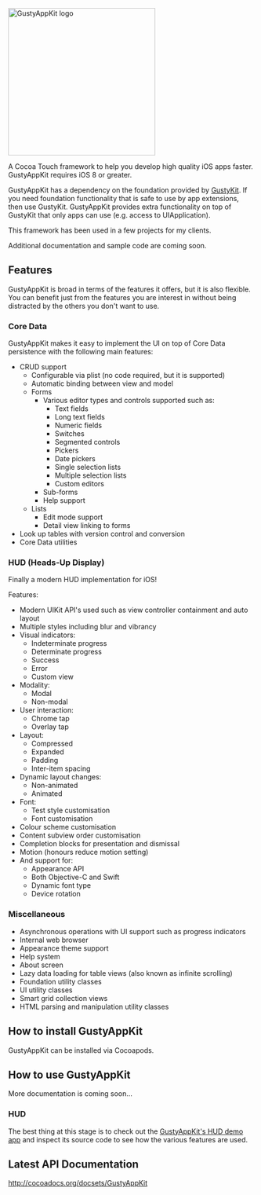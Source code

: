 <img src="http://marcelo-schroeder.github.io/GustyAppKit-logo.png" alt="GustyAppKit logo" width="300" height="auto">

A Cocoa Touch framework to help you develop high quality iOS apps faster. GustyAppKit requires iOS 8 or greater.

GustyAppKit has a dependency on the foundation provided by [GustyKit](https://github.com/marcelo-schroeder/GustyKit). If you need foundation functionality that is safe to use by app extensions, then use GustyKit. GustyAppKit provides extra functionality on top of GustyKit that only apps can use (e.g. access to UIApplication).

This framework has been used in a few projects for my clients.

Additional documentation and sample code are coming soon.

## Features ##

GustyAppKit is broad in terms of the features it offers, but it is also flexible. You can benefit just from the features you are interest in without being distracted by the others you don't want to use.

### Core Data ###

GustyAppKit makes it easy to implement the UI on top of Core Data persistence with the following main features:

* CRUD support
  * Configurable via plist (no code required, but it is supported)
  * Automatic binding between view and model
  * Forms
      * Various editor types and controls supported such as:
          * Text fields
          * Long text fields
          * Numeric fields
          * Switches
          * Segmented controls
          * Pickers
          * Date pickers
          * Single selection lists
          * Multiple selection lists
          * Custom editors
      * Sub-forms
      * Help support
  * Lists
    * Edit mode support
    * Detail view linking to forms
* Look up tables with version control and conversion
* Core Data utilities

### HUD (Heads-Up Display) ###

Finally a modern HUD implementation for iOS!

Features:

* Modern UIKit API's used such as view controller containment and auto layout
* Multiple styles including blur and vibrancy
* Visual indicators:
  * Indeterminate progress
  * Determinate progress
  * Success
  * Error
  * Custom view
* Modality:
  * Modal
  * Non-modal
* User interaction:
  * Chrome tap
  * Overlay tap
* Layout:
  * Compressed
  * Expanded
  * Padding
  * Inter-item spacing
* Dynamic layout changes:
  * Non-animated
  * Animated
* Font:
  * Test style customisation
  * Font customisation
* Colour scheme customisation
* Content subview order customisation
* Completion blocks for presentation and dismissal
* Motion (honours reduce motion setting)
* And support for:
  * Appearance API
  * Both Objective-C and Swift
  * Dynamic font type
  * Device rotation

### Miscellaneous ###

* Asynchronous operations with UI support such as progress indicators
* Internal web browser
* Appearance theme support
* Help system
* About screen
* Lazy data loading for table views (also known as infinite scrolling)
* Foundation utility classes
* UI utility classes
* Smart grid collection views
* HTML parsing and manipulation utility classes

## How to install GustyAppKit ##

GustyAppKit can be installed via Cocoapods.

## How to use GustyAppKit ##

More documentation is coming soon...

### HUD ###

The best thing at this stage is to check out the [GustyAppKit's HUD demo app](https://github.com/marcelo-schroeder/GustyAppKitDemoApp-HUD) and inspect its source code to see how the various features are used.  

## Latest API Documentation ##

http://cocoadocs.org/docsets/GustyAppKit
